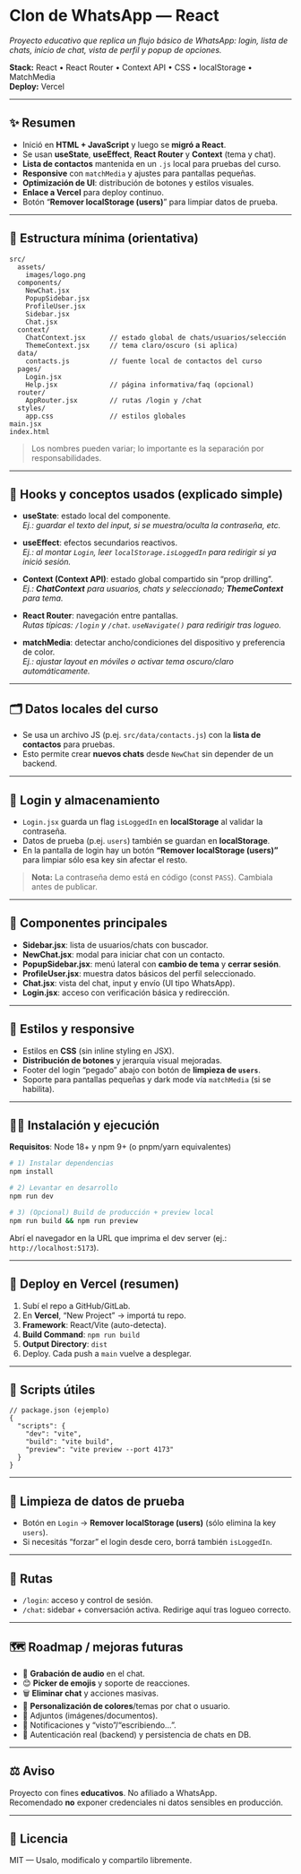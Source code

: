 # **Clon de WhatsApp — React**

_Proyecto educativo que replica un flujo básico de WhatsApp: login, lista de chats, inicio de chat, vista de perfil y popup de opciones._

**Stack:** React • React Router • Context API • CSS • localStorage • MatchMedia  
**Deploy:** Vercel

---

## ✨ Resumen

- Inició en **HTML + JavaScript** y luego se **migró a React**.  
- Se usan **useState**, **useEffect**, **React Router** y **Context** (tema y chat).  
- **Lista de contactos** mantenida en un `.js` local para pruebas del curso.  
- **Responsive** con `matchMedia` y ajustes para pantallas pequeñas.  
- **Optimización de UI**: distribución de botones y estilos visuales.  
- **Enlace a Vercel** para deploy continuo.  
- Botón “**Remover localStorage (users)**” para limpiar datos de prueba.

---

## 📁 Estructura mínima (orientativa)

```
src/
  assets/
    images/logo.png
  components/
    NewChat.jsx
    PopupSidebar.jsx
    ProfileUser.jsx
    Sidebar.jsx
    Chat.jsx
  context/
    ChatContext.jsx      // estado global de chats/usuarios/selección
    ThemeContext.jsx     // tema claro/oscuro (si aplica)
  data/
    contacts.js          // fuente local de contactos del curso
  pages/
    Login.jsx
    Help.jsx             // página informativa/faq (opcional)
  router/
    AppRouter.jsx        // rutas /login y /chat
  styles/
    app.css              // estilos globales
main.jsx
index.html
```

> Los nombres pueden variar; lo importante es la separación por responsabilidades.

---

## 🧠 Hooks y conceptos usados (explicado simple)

- **useState**: estado local del componente.  
  _Ej.: guardar el texto del input, si se muestra/oculta la contraseña, etc._

- **useEffect**: efectos secundarios reactivos.  
  _Ej.: al montar `Login`, leer `localStorage.isLoggedIn` para redirigir si ya inició sesión._

- **Context (Context API)**: estado global compartido sin “prop drilling”.  
  _Ej.: **ChatContext** para usuarios, chats y seleccionado; **ThemeContext** para tema._

- **React Router**: navegación entre pantallas.  
  _Rutas típicas: `/login` y `/chat`. `useNavigate()` para redirigir tras logueo._

- **matchMedia**: detectar ancho/condiciones del dispositivo y preferencia de color.  
  _Ej.: ajustar layout en móviles o activar tema oscuro/claro automáticamente._

---

## 🗂️ Datos locales del curso

- Se usa un archivo JS (p.ej. `src/data/contacts.js`) con la **lista de contactos** para pruebas.  
- Esto permite crear **nuevos chats** desde `NewChat` sin depender de un backend.

---

## 🔐 Login y almacenamiento

- `Login.jsx` guarda un flag `isLoggedIn` en **localStorage** al validar la contraseña.  
- Datos de prueba (p.ej. `users`) también se guardan en **localStorage**.  
- En la pantalla de login hay un botón **“Remover localStorage (users)”** para limpiar sólo esa key sin afectar el resto.

> **Nota:** La contraseña demo está en código (const `PASS`). Cambiala antes de publicar.

---

## 🧩 Componentes principales

- **Sidebar.jsx**: lista de usuarios/chats con buscador.  
- **NewChat.jsx**: modal para iniciar chat con un contacto.  
- **PopupSidebar.jsx**: menú lateral con **cambio de tema** y **cerrar sesión**.  
- **ProfileUser.jsx**: muestra datos básicos del perfil seleccionado.  
- **Chat.jsx**: vista del chat, input y envío (UI tipo WhatsApp).  
- **Login.jsx**: acceso con verificación básica y redirección.

---

## 🎨 Estilos y responsive

- Estilos en **CSS** (sin inline styling en JSX).  
- **Distribución de botones** y jerarquía visual mejoradas.  
- Footer del login “pegado” abajo con botón de **limpieza de `users`**.  
- Soporte para pantallas pequeñas y dark mode vía `matchMedia` (si se habilita).

---

## 🏃‍♂️ Instalación y ejecución

**Requisitos**: Node 18+ y npm 9+ (o pnpm/yarn equivalentes)

```bash
# 1) Instalar dependencias
npm install

# 2) Levantar en desarrollo
npm run dev

# 3) (Opcional) Build de producción + preview local
npm run build && npm run preview
```

Abrí el navegador en la URL que imprima el dev server (ej.: `http://localhost:5173`).

---

## 🚀 Deploy en Vercel (resumen)

1. Subí el repo a GitHub/GitLab.  
2. En **Vercel**, “New Project” → importá tu repo.  
3. **Framework**: React/Vite (auto-detecta).  
4. **Build Command**: `npm run build`  
5. **Output Directory**: `dist`  
6. Deploy. Cada push a `main` vuelve a desplegar.

---

## 🔧 Scripts útiles

```jsonc
// package.json (ejemplo)
{
  "scripts": {
    "dev": "vite",
    "build": "vite build",
    "preview": "vite preview --port 4173"
  }
}
```

---

## 🧹 Limpieza de datos de prueba

- Botón en `Login` → **Remover localStorage (users)** (sólo elimina la key `users`).  
- Si necesitás “forzar” el login desde cero, borrá también `isLoggedIn`.

---

## 🧭 Rutas

- `/login`: acceso y control de sesión.  
- `/chat`: sidebar + conversación activa. Redirige aquí tras logueo correcto.

---

## 🗺️ Roadmap / mejoras futuras

- 🎤 **Grabación de audio** en el chat.  
- 😊 **Picker de emojis** y soporte de reacciones.  
- 🗑️ **Eliminar chat** y acciones masivas.  
- 🎨 **Personalización de colores**/temas por chat o usuario.  
- 📎 Adjuntos (imágenes/documentos).  
- 🔔 Notificaciones y “visto”/“escribiendo…”.  
- 🔐 Autenticación real (backend) y persistencia de chats en DB.

---

## ⚖️ Aviso

Proyecto con fines **educativos**. No afiliado a WhatsApp.  
Recomendado **no** exponer credenciales ni datos sensibles en producción.

---

## 📄 Licencia

MIT — Usalo, modificalo y compartilo libremente.

